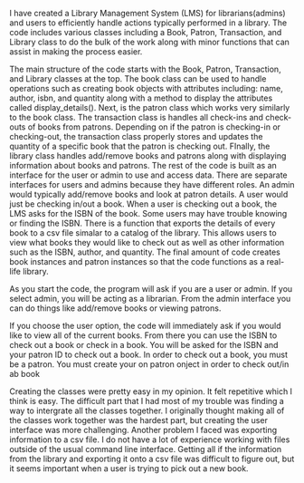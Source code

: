 I have created a Library Management System (LMS) for librarians(admins) and users to efficiently handle actions typically performed in a library. The code includes various classes including a Book, Patron, Transaction, and Library class to do the bulk of the work along with minor functions that can assist in making the process easier.

The main structure of the code starts with the Book, Patron, Transaction, and Library classes at the top. The book class can be used to handle operations such as creating book objects with attributes including: name, author, isbn, and quantity along with a method to display the attributes called display_details(). Next, is the patron class which works very similarly to the book class. The transaction class is handles all check-ins and check-outs of books from patrons. Depending on if the patron is checking-in or checking-out, the transaction class properly stores and updates the quantity of a specific book that the patron is checking out. FInally, the library class handles add/remove books and patrons along with displaying information about books and patrons. The rest of the code is built as an interface for the user or admin to use and access data. There are separate interfaces for users and admins because they have different roles. An admin would typically add/remove books and look at patron details. A user would just be checking in/out a book. When a user is checking out a book, the LMS asks for the ISBN of the book. Some users may have trouble knowing or finding the ISBN. There is a function that exports the details of every book to a csv file simalar to a catalog of the library. This allows users to view what books they would like to check out as well as other information such as the ISBN, author, and quantity. The final amount of code creates book instances and patron instances so that the code functions as a real-life library.

As you start the code, the program will ask if you are a user or admin. If you select admin, you will be acting as a librarian. From the admin interface you can do things like add/remove books or viewing patrons.

If you choose the user option, the code will immediately ask if you would like to view all of the current books. From there you can use the ISBN to check out a book or check in a book. You will be asked for the ISBN and your patron ID to check out a book. In order to check out a book, you must be a patron. You must create your on patron onject in order to check out/in ab book

Creating the classes were pretty easy in my opinion. It felt repetitive which I think is easy. The difficult part that I had most of my trouble was finding a way to intergrate all the classes together. I originally thought making all of the classes work together was the hardest part, but creating the user interface was more challenging. Another problem I faced was exporting information to a csv file. I do not have a lot of experience working with files outside of the usual command line interface. Getting all if the information from the library and exporting it onto a csv file was difficult to figure out, but it seems important when a user is trying to pick out a new book.
